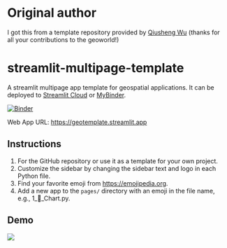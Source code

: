 # Original author
I got this from a template repository provided by [Qiusheng Wu](https://github.com/giswqs) (thanks for all your contributions to the geoworld!)

# streamlit-multipage-template

A streamlit multipage app template for geospatial applications. It can be deployed to [Streamlit Cloud](https://streamlit.io/cloud) or [MyBinder](https://mybinder.org/).

[![Binder](https://mybinder.org/badge_logo.svg)](https://mybinder.org/v2/gh/giswqs/streamlit-multipage-template/master?urlpath=proxy/8501/)

Web App URL: <https://geotemplate.streamlit.app>

## Instructions

1. For the GitHub repository or use it as a template for your own project.
2. Customize the sidebar by changing the sidebar text and logo in each Python file.
3. Find your favorite emoji from https://emojipedia.org.
4. Add a new app to the `pages/` directory with an emoji in the file name, e.g., 1_🚀_Chart.py.

## Demo

![](https://i.imgur.com/6lj0oAO.png)
